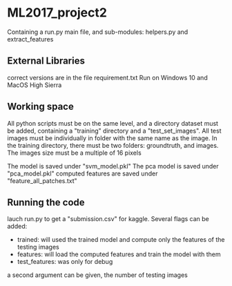 # ML2017_project2
Containing a run.py main file, and sub-modules: helpers.py and extract_features

## External Libraries
correct versions are in the file requirement.txt
Run on Windows 10 and MacOS  High Sierra
## Working space
All python scripts must be on the same level, and a directory dataset must be added, containing a "training" directory and a "test_set_images".
All test images must be individually in folder with the same name as the image.
In the training directory, there must be two folders: groundtruth, and images.
The images size must be a multiple of 16 pixels

The model is saved under "svm_model.pkl"
The pca model is saved under "pca_model.pkl"
computed features are saved under "feature_all_patches.txt"
## Running the code
lauch run.py to get a "submission.csv" for kaggle.
Several flags can be added: 
* trained: will used the trained model and compute only the features of the testing images
* features: will load the computed features and train the model with them
* test_features: was only for debug

a second argument can be given, the number of testing images
